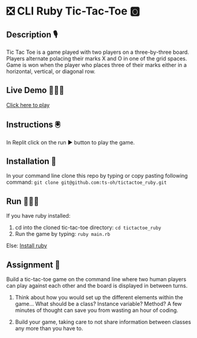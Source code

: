 # ❎ CLI Ruby Tic-Tac-Toe 🅾️

## Description 🎙️

Tic Tac Toe is a game played with two players on a three-by-three board. Players alternate polacing their marks X and O in one of the grid spaces. Game is won when the player who places three of their marks either in a horizontal, vertical, or diagonal row.

## Live Demo 🤹🏻‍♂️

[Click here to play](https://replit.com/@tsoh/Ruby-CLI-Tic-Tac-Toe)

## Instructions 🖲️

In Replit click on the run ▶️ button to play the game.

## Installation 💾

In your command line clone this repo by typing or copy pasting following command:
`git clone git@github.com:ts-oh/tictactoe_ruby.git`

## Run 🏃🏻‍♂️

If you have ruby installed:

1. cd into the cloned tic-tac-toe directory: `cd tictactoe_ruby`
2. Run the game by typing: `ruby main.rb`

Else:
[Install ruby](https://www.ruby-lang.org/en/documentation/installation/)

## Assignment 📝

Build a tic-tac-toe game on the command line where two human players can play against each other and the board is displayed in between turns.

1.  Think about how you would set up the different elements within the game… What should be a class? Instance variable? Method? A few minutes of thought can save you from wasting an hour of coding.

2.  Build your game, taking care to not share information between classes any more than you have to.
